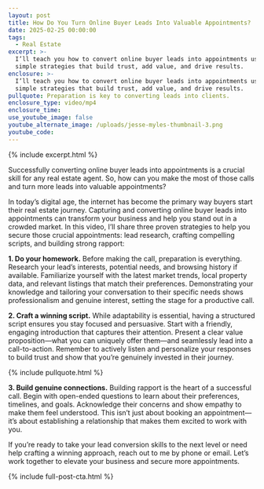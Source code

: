 ```yaml
---
layout: post
title: How Do You Turn Online Buyer Leads Into Valuable Appointments?
date: 2025-02-25 00:00:00
tags:
  - Real Estate
excerpt: >-
  I’ll teach you how to convert online buyer leads into appointments using
  simple strategies that build trust, add value, and drive results.
enclosure: >-
  I’ll teach you how to convert online buyer leads into appointments using
  simple strategies that build trust, add value, and drive results.
pullquote: Preparation is key to converting leads into clients.
enclosure_type: video/mp4
enclosure_time:
use_youtube_image: false
youtube_alternate_image: /uploads/jesse-myles-thumbnail-3.png
youtube_code:
---
```

{% include excerpt.html %}

Successfully converting online buyer leads into appointments is a crucial skill for any real estate agent. So, how can you make the most of those calls and turn more leads into valuable appointments?

In today’s digital age, the internet has become the primary way buyers start their real estate journey. Capturing and converting online buyer leads into appointments can transform your business and help you stand out in a crowded market. In this video, I’ll share three proven strategies to help you secure those crucial appointments: lead research, crafting compelling scripts, and building strong rapport:

**1\. Do your homework.** Before making the call, preparation is everything. Research your lead’s interests, potential needs, and browsing history if available. Familiarize yourself with the latest market trends, local property data, and relevant listings that match their preferences. Demonstrating your knowledge and tailoring your conversation to their specific needs shows professionalism and genuine interest, setting the stage for a productive call.

**2\. Craft a winning script.** While adaptability is essential, having a structured script ensures you stay focused and persuasive. Start with a friendly, engaging introduction that captures their attention. Present a clear value proposition—what you can uniquely offer them—and seamlessly lead into a call-to-action. Remember to actively listen and personalize your responses to build trust and show that you’re genuinely invested in their journey.

{% include pullquote.html %}

**3\. Build genuine connections.** Building rapport is the heart of a successful call. Begin with open-ended questions to learn about their preferences, timelines, and goals. Acknowledge their concerns and show empathy to make them feel understood. This isn’t just about booking an appointment—it’s about establishing a relationship that makes them excited to work with you.

If you’re ready to take your lead conversion skills to the next level or need help crafting a winning approach, reach out to me by phone or email. Let’s work together to elevate your business and secure more appointments.

{% include full-post-cta.html %}